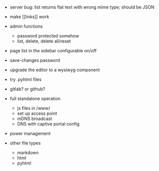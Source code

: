 


- server bug: list returns flat text with wrong mime type; should be JSON

- make [[links]] work

- admin functions
    - password protected somehow
    - list, delete, delete all/reset

- page list in the sidebar
    configurable on/off

- save-changes password

- upgrade the editor to a wysiwyg component

- try .pyhtml files

- gitlab? or github?

- full standalone operation
    - js files in /www/
    - set up access point
    - mDNS broadcast
    - DNS with captive portal config

- power management

- other file types
    - markdown
    - html
    - pyhtml
